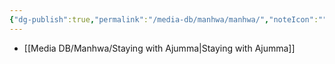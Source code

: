 ```yaml
---
{"dg-publish":true,"permalink":"/media-db/manhwa/manhwa/","noteIcon":""}
---
```




- [[Media DB/Manhwa/Staying with Ajumma\|Staying with Ajumma]]

